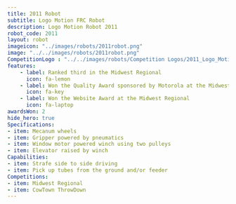 ```yaml
---
title: 2011 Robot
subtitle: Logo Motion FRC Robot
description: Logo Motion Robot 2011
robot_code: 2011
layout: robot
imageicon: "../images/robots/2011robot.png"
image: "../../images/robots/2011robot.png"
CompetitionLogo : "../../images/robots/Competition Logos/2011_Logo_Motion.png"
features:
    - label: Ranked third in the Midwest Regional
      icon: fa-lemon
    - label: Won the Quality Award sponsored by Motorola at the Midwest Regional
      icon: fa-key 
    - label: Won the Website Award at the Midwest Regional
      icon: fa-laptop 
awardsWon: 2
hide_hero: true
Specifications:
- item: Mecanum wheels
- item: Gripper powered by pneumatics
- item: Window motor powered winch using two pulleys
- item: Elevator raised by winch
Capabilities:
- item: Strafe side to side driving
- item: Pick up tubes from the ground and/or feeder
Competitions:
- item: Midwest Regional
- item: CowTown ThrowDown
---
```

